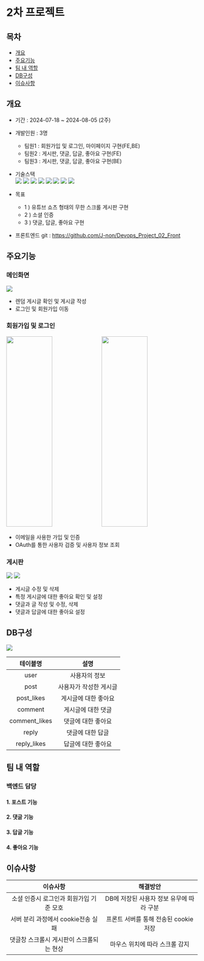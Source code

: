 # 2차 프로젝트
## 목차
 - [개요](#개요)
 - [주요기능](#주요기능)
 - [팀 내 역할](#팀-내-역할)
 - [DB구성](#db구성)
 - [이슈사항](#이슈사항)

## 개요
- 기간 : 2024-07-18 ~ 2024-08-05 (2주)

- 개발인원 : 3명
   - 팀원1  : 회원가입 및 로그인, 마이페이지 구현(FE,BE)
   - 팀원2 : 게시판, 댓글, 답글, 좋아요 구현(FE)
   - 팀원3 : 게시판, 댓글, 답글, 좋아요 구현(BE)

- 기술스택   
<img src="https://img.shields.io/badge/CSS3-1572B6?style=for-the-badge&logo=CSS3&logoColor=white"> <img src="https://img.shields.io/badge/HTML-D0654C?style=for-the-badge&logo=HTML5&logoColor=white"> <img src="https://img.shields.io/badge/JavaScript-F7DF1E?style=for-the-badge&logo=JavaScript&logoColor=black"> <img src="https://img.shields.io/badge/Typescript-3D6AAC?style=for-the-badge&logo=Typescript&logoColor=white"> <img src="https://img.shields.io/badge/node.js-339933?style=for-the-badge&logo=Node.js&logoColor=white"> 
<img src="https://img.shields.io/badge/-NestJs-ea2845?style=for-the-badge&logo=nestjs&logoColor=white"> <img src="https://img.shields.io/badge/Sequelize-52B0E7?style=for-the-badge&logo=sequelize&labelColor=52B0E7&logoColor=FFF"> <img src="https://shields.io/badge/MySQL-blue?logo=mysql&style=for-the-badge&logoColor=white&labelColor=blue"> 

- 목표
   - 1 ) 유튜브 쇼츠 형태의 무한 스크롤 게시판 구현   
   - 2 ) 소셜 인증   
   - 3 ) 댓글, 답글, 좋아요 구현

- 프론트엔드 git : https://github.com/J-non/Devops_Project_02_Front
 
## 주요기능
### 메인화면
<img src='https://github.com/user-attachments/assets/3703716a-8ff5-4362-95ec-2583500447be'/>


- 렌덤 게시글 확인 및 게시글 작성 
- 로그인 및 회원가입 이동

### 회원가입 및 로그인
<img src='https://github.com/user-attachments/assets/1ed05a1c-4b3a-43fa-b34a-2bb9975f2065' width='49%' height='500px' />
<img src='https://github.com/user-attachments/assets/bb10ba31-b08f-4fb4-a74b-68b5e7e94d0f' width='49%' height='500px' />


 - 이메일을 사용한 가입 및 인증
 - OAuth를 통한 사용자 검증 및 사용자 정보 조회

### 게시판
<img src='https://github.com/user-attachments/assets/78ce0478-153f-43ed-b6dd-961a0c9fccdf' />
<img src='https://github.com/user-attachments/assets/440781af-c7f1-42f0-bb01-889ebc87ff8e' />


 - 게시글 수정 및 삭제
 - 특정 게시글에 대한 좋아요 확인 및 설정
 - 댓글과 글 작성 및 수정, 삭제 
 - 댓글과 답글에 대한 좋아요 설정


## DB구성
<img src='https://github.com/user-attachments/assets/b4a739d2-5340-41e0-9a1a-e07fe413fdb1' />

 테이블명 |  설명 |
:------------: | :-----------: |
 user | 사용자의 정보 |
 post | 사용자가 작성한 게시글 |
post_likes | 게시글에 대한 좋아요 |
comment | 게시글에 대한 댓글|
comment_likes | 댓글에 대한 좋아요|
reply | 댓글에 대한 답글|
reply_likes | 답글에 대한 좋아요|
 

## 팀 내 역할

### 백엔드 담당

#### 1. 포스트 기능

#### 2. 댓글 기능

#### 3. 답글 기능

#### 4. 좋아요 기능


## 이슈사항
 이슈사항 |  해결방안|
:------------: | :-----------: |
 소셜 인증시 로그인과 회원가입 기준 모호 | DB에 저장된 사용자 정보 유무에 따라 구분 |
 서버 분리 과정에서 cookie전송 실패 | 프론트 서버를 통해 전송된 cookie 저장 |
 댓글창 스크롤시 게시판이 스크롤되는 현상 | 마우스 위치에 따라 스크롤 감지 |
